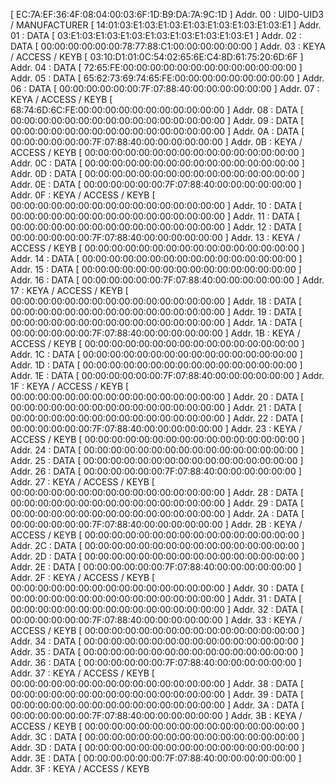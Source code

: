 [ EC:7A:EF:36:4F:08:04:00:03:6F:1D:B9:DA:7A:9C:1D ] Addr. 00 : UID0-UID3 / MANUFACTURER
[ 14:01:03:E1:03:E1:03:E1:03:E1:03:E1:03:E1:03:E1 ] Addr. 01 : DATA
[ 03:E1:03:E1:03:E1:03:E1:03:E1:03:E1:03:E1:03:E1 ] Addr. 02 : DATA
[ 00:00:00:00:00:00:78:77:88:C1:00:00:00:00:00:00 ] Addr. 03 : KEYA / ACCESS / KEYB
[ 03:10:D1:01:0C:54:02:65:6E:C4:8D:61:75:20:6D:6F ] Addr. 04 : DATA
[ 72:65:FE:00:00:00:00:00:00:00:00:00:00:00:00:00 ] Addr. 05 : DATA
[ 65:62:73:69:74:65:FE:00:00:00:00:00:00:00:00:00 ] Addr. 06 : DATA
[ 00:00:00:00:00:00:7F:07:88:40:00:00:00:00:00:00 ] Addr. 07 : KEYA / ACCESS / KEYB
[ 68:74:6D:6C:FE:00:00:00:00:00:00:00:00:00:00:00 ] Addr. 08 : DATA
[ 00:00:00:00:00:00:00:00:00:00:00:00:00:00:00:00 ] Addr. 09 : DATA
[ 00:00:00:00:00:00:00:00:00:00:00:00:00:00:00:00 ] Addr. 0A : DATA
[ 00:00:00:00:00:00:7F:07:88:40:00:00:00:00:00:00 ] Addr. 0B : KEYA / ACCESS / KEYB
[ 00:00:00:00:00:00:00:00:00:00:00:00:00:00:00:00 ] Addr. 0C : DATA
[ 00:00:00:00:00:00:00:00:00:00:00:00:00:00:00:00 ] Addr. 0D : DATA
[ 00:00:00:00:00:00:00:00:00:00:00:00:00:00:00:00 ] Addr. 0E : DATA
[ 00:00:00:00:00:00:7F:07:88:40:00:00:00:00:00:00 ] Addr. 0F : KEYA / ACCESS / KEYB
[ 00:00:00:00:00:00:00:00:00:00:00:00:00:00:00:00 ] Addr. 10 : DATA
[ 00:00:00:00:00:00:00:00:00:00:00:00:00:00:00:00 ] Addr. 11 : DATA
[ 00:00:00:00:00:00:00:00:00:00:00:00:00:00:00:00 ] Addr. 12 : DATA
[ 00:00:00:00:00:00:7F:07:88:40:00:00:00:00:00:00 ] Addr. 13 : KEYA / ACCESS / KEYB
[ 00:00:00:00:00:00:00:00:00:00:00:00:00:00:00:00 ] Addr. 14 : DATA
[ 00:00:00:00:00:00:00:00:00:00:00:00:00:00:00:00 ] Addr. 15 : DATA
[ 00:00:00:00:00:00:00:00:00:00:00:00:00:00:00:00 ] Addr. 16 : DATA
[ 00:00:00:00:00:00:7F:07:88:40:00:00:00:00:00:00 ] Addr. 17 : KEYA / ACCESS / KEYB
[ 00:00:00:00:00:00:00:00:00:00:00:00:00:00:00:00 ] Addr. 18 : DATA
[ 00:00:00:00:00:00:00:00:00:00:00:00:00:00:00:00 ] Addr. 19 : DATA
[ 00:00:00:00:00:00:00:00:00:00:00:00:00:00:00:00 ] Addr. 1A : DATA
[ 00:00:00:00:00:00:7F:07:88:40:00:00:00:00:00:00 ] Addr. 1B : KEYA / ACCESS / KEYB
[ 00:00:00:00:00:00:00:00:00:00:00:00:00:00:00:00 ] Addr. 1C : DATA
[ 00:00:00:00:00:00:00:00:00:00:00:00:00:00:00:00 ] Addr. 1D : DATA
[ 00:00:00:00:00:00:00:00:00:00:00:00:00:00:00:00 ] Addr. 1E : DATA
[ 00:00:00:00:00:00:7F:07:88:40:00:00:00:00:00:00 ] Addr. 1F : KEYA / ACCESS / KEYB
[ 00:00:00:00:00:00:00:00:00:00:00:00:00:00:00:00 ] Addr. 20 : DATA
[ 00:00:00:00:00:00:00:00:00:00:00:00:00:00:00:00 ] Addr. 21 : DATA
[ 00:00:00:00:00:00:00:00:00:00:00:00:00:00:00:00 ] Addr. 22 : DATA
[ 00:00:00:00:00:00:7F:07:88:40:00:00:00:00:00:00 ] Addr. 23 : KEYA / ACCESS / KEYB
[ 00:00:00:00:00:00:00:00:00:00:00:00:00:00:00:00 ] Addr. 24 : DATA
[ 00:00:00:00:00:00:00:00:00:00:00:00:00:00:00:00 ] Addr. 25 : DATA
[ 00:00:00:00:00:00:00:00:00:00:00:00:00:00:00:00 ] Addr. 26 : DATA
[ 00:00:00:00:00:00:7F:07:88:40:00:00:00:00:00:00 ] Addr. 27 : KEYA / ACCESS / KEYB
[ 00:00:00:00:00:00:00:00:00:00:00:00:00:00:00:00 ] Addr. 28 : DATA
[ 00:00:00:00:00:00:00:00:00:00:00:00:00:00:00:00 ] Addr. 29 : DATA
[ 00:00:00:00:00:00:00:00:00:00:00:00:00:00:00:00 ] Addr. 2A : DATA
[ 00:00:00:00:00:00:7F:07:88:40:00:00:00:00:00:00 ] Addr. 2B : KEYA / ACCESS / KEYB
[ 00:00:00:00:00:00:00:00:00:00:00:00:00:00:00:00 ] Addr. 2C : DATA
[ 00:00:00:00:00:00:00:00:00:00:00:00:00:00:00:00 ] Addr. 2D : DATA
[ 00:00:00:00:00:00:00:00:00:00:00:00:00:00:00:00 ] Addr. 2E : DATA
[ 00:00:00:00:00:00:7F:07:88:40:00:00:00:00:00:00 ] Addr. 2F : KEYA / ACCESS / KEYB
[ 00:00:00:00:00:00:00:00:00:00:00:00:00:00:00:00 ] Addr. 30 : DATA
[ 00:00:00:00:00:00:00:00:00:00:00:00:00:00:00:00 ] Addr. 31 : DATA
[ 00:00:00:00:00:00:00:00:00:00:00:00:00:00:00:00 ] Addr. 32 : DATA
[ 00:00:00:00:00:00:7F:07:88:40:00:00:00:00:00:00 ] Addr. 33 : KEYA / ACCESS / KEYB
[ 00:00:00:00:00:00:00:00:00:00:00:00:00:00:00:00 ] Addr. 34 : DATA
[ 00:00:00:00:00:00:00:00:00:00:00:00:00:00:00:00 ] Addr. 35 : DATA
[ 00:00:00:00:00:00:00:00:00:00:00:00:00:00:00:00 ] Addr. 36 : DATA
[ 00:00:00:00:00:00:7F:07:88:40:00:00:00:00:00:00 ] Addr. 37 : KEYA / ACCESS / KEYB
[ 00:00:00:00:00:00:00:00:00:00:00:00:00:00:00:00 ] Addr. 38 : DATA
[ 00:00:00:00:00:00:00:00:00:00:00:00:00:00:00:00 ] Addr. 39 : DATA
[ 00:00:00:00:00:00:00:00:00:00:00:00:00:00:00:00 ] Addr. 3A : DATA
[ 00:00:00:00:00:00:7F:07:88:40:00:00:00:00:00:00 ] Addr. 3B : KEYA / ACCESS / KEYB
[ 00:00:00:00:00:00:00:00:00:00:00:00:00:00:00:00 ] Addr. 3C : DATA
[ 00:00:00:00:00:00:00:00:00:00:00:00:00:00:00:00 ] Addr. 3D : DATA
[ 00:00:00:00:00:00:00:00:00:00:00:00:00:00:00:00 ] Addr. 3E : DATA
[ 00:00:00:00:00:00:7F:07:88:40:00:00:00:00:00:00 ] Addr. 3F : KEYA / ACCESS / KEYB
